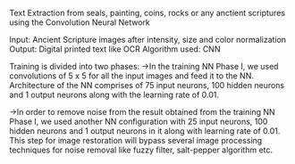 Text Extraction from seals, painting, coins, rocks or any anctient scriptures using the Convolution Neural Network


Input: Ancient Scripture images after intensity, size and color normalization
Output: Digital printed text like OCR
Algorithm used: CNN



Training is divided into two phases:
->In the training NN Phase I, we used convolutions of 5 x 5 for all the input images and
feed it to the NN. Architecture of the NN comprises of 75 input neurons, 100 hidden
neurons and 1 output neurons along with the learning rate of 0.01.

->In order to remove noise from the result obtained from the training NN Phase I, we used
another NN configuration with 25 input neurons, 100 hidden neurons and 1 output
neurons in it along with learning rate of 0.01. This step for image restoration will bypass several image processing techniques for noise removal like fuzzy filter, salt-pepper algorithm etc.


